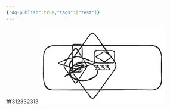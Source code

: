 ```yaml
---
{"dg-publish":true,"tags":["test"]}
---
```


fff312332313
![test.excalidraw.png](img/user/Excalidraw/test.excalidraw.png)